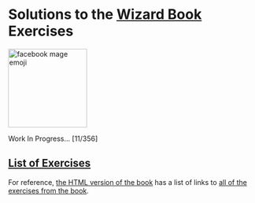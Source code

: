 # Solutions to the [Wizard Book][0] Exercises

<img
  src="https://emojipedia-us.s3.amazonaws.com/thumbs/320/facebook/111/mage_1f9d9.png"
  alt="facebook mage emoji"
  width="160px"
  height="160px"
/>

Work In Progress... [11/356]

## [List of Exercises][2]

For reference, [the HTML version of the book][1] has a list of links to [all
of the exercises from the book][0].

[0]: https://mitpress.mit.edu/sicp/ "SICP Home"
[1]: https://mitpress.mit.edu/sicp/full-text/book/book.html "SICP Book"
[2]: https://mitpress.mit.edu/sicp/full-text/book/book-Z-H-37.html "SICP Exercises"

